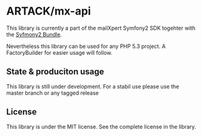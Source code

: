 ARTACK/mx-api
=============

This library is currently a part of the mailXpert Symfony2 SDK togehter with the [Syfmony2 Bundle](https://github.com/ARTACK/mx-api-bundle).

Nevertheless this library can be used for any PHP 5.3 project. A FactoryBuilder for easier usage will follow.

State & produciton usage
------------------------

This library is still under development. For a stabil use please use the master branch or any tagged release


License
-------

This library is under the MIT license. See the complete license in the library.